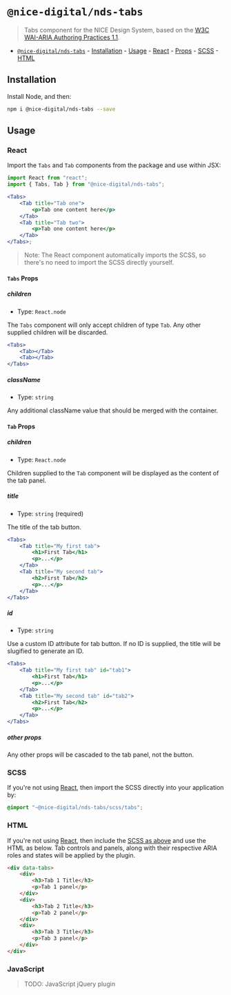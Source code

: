 # `@nice-digital/nds-tabs`

> Tabs component for the NICE Design System, based on the <a target="_blank" rel="noopener" href="https://www.w3.org/TR/wai-aria-practices/#tabpanel">W3C WAI-ARIA Authoring Practices 1.1</a>.

- [`@nice-digital/nds-tabs`](#nice-digitalnds-tabs) - [Installation](#installation) - [Usage](#usage) - [React](#react) - [Props](#props) - [SCSS](#scss) - [HTML](#html)

## Installation

Install Node, and then:

```sh
npm i @nice-digital/nds-tabs --save
```

## Usage

### React

Import the `Tabs` and `Tab` components from the package and use within JSX:

```jsx
import React from "react";
import { Tabs, Tab } from "@nice-digital/nds-tabs";

<Tabs>
	<Tab title="Tab one">
		<p>Tab one content here</p>
	</Tab>
	<Tab title="Tab two">
		<p>Tab one content here</p>
	</Tab>
</Tabs>;
```

> Note: The React component automatically imports the SCSS, so there's no need to import the SCSS directly yourself.

#### `Tabs` Props

##### children

- Type: `React.node`

The `Tabs` component will only accept children of type `Tab`. Any other supplied children will be discarded.

```jsx
<Tabs>
	<Tab></Tab>
	<Tab></Tab>
</Tabs>
```

##### className

- Type: `string`

Any additional className value that should be merged with the container.

#### `Tab` Props

##### children

- Type: `React.node`

Children supplied to the `Tab` component will be displayed as the content of the tab panel.

##### title

- Type: `string` (required)

The title of the tab button.

```jsx
<Tabs>
	<Tab title="My first tab">
		<h1>First Tab</h1>
		<p>...</p>
	</Tab>
	<Tab title="My second tab">
		<h2>First Tab</h2>
		<p>...</p>
	</Tab>
</Tabs>
```

##### id

- Type: `string`

Use a custom ID attribute for tab button. If no ID is supplied, the title will be slugified to generate an ID.

```jsx
<Tabs>
	<Tab title="My first tab" id="tab1">
		<h1>First Tab</h1>
		<p>...</p>
	</Tab>
	<Tab title="My second tab" id="tab2">
		<h2>First Tab</h2>
		<p>...</p>
	</Tab>
</Tabs>
```

##### other props

Any other props will be cascaded to the tab panel, not the button.

### SCSS

If you're not using [React](#react), then import the SCSS directly into your application by:

```scss
@import "~@nice-digital/nds-tabs/scss/tabs";
```

### HTML

If you're not using [React](#react), then include the [SCSS as above](#scss) and use the HTML as below. Tab controls and panels, along with their respective ARIA roles and states will be applied by the plugin.

```html
<div data-tabs>
	<div>
		<h3>Tab 1 Title</h3>
		<p>Tab 1 panel</p>
	</div>
	<div>
		<h3>Tab 2 Title</h3>
		<p>Tab 2 panel</p>
	</div>
	<div>
		<h3>Tab 3 Title</h3>
		<p>Tab 3 panel</p>
	</div>
</div>
```

### JavaScript

> TODO: JavaScript jQuery plugin
